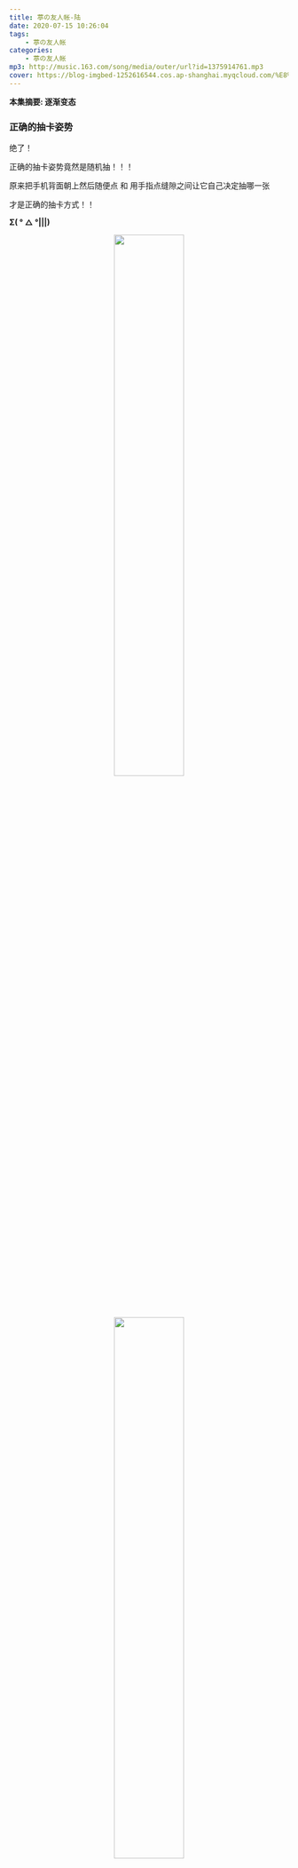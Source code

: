 ```yaml
---
title: 葶の友人帐-陆
date: 2020-07-15 10:26:04
tags:
	- 葶の友人帐
categories:
	- 葶の友人帐
mp3: http://music.163.com/song/media/outer/url?id=1375914761.mp3
cover: https://blog-imgbed-1252616544.cos.ap-shanghai.myqcloud.com/%E8%91%B6%E3%81%AE%E5%8F%8B%E4%BA%BA%E5%B8%90/2020/7.15/cover.png
---
```


<b>本集摘要: 逐渐变态</b>

### 正确的抽卡姿势

绝了！

正确的抽卡姿势竟然是随机抽！！！

原来把手机背面朝上然后随便点 和 用手指点缝隙之间让它自己决定抽哪一张

才是正确的抽卡方式！！

<b>Σ( ° △ °|||)</b>

<div align = center>
    <img src = "https://blog-imgbed-1252616544.cos.ap-shanghai.myqcloud.com/%E8%91%B6%E3%81%AE%E5%8F%8B%E4%BA%BA%E5%B8%90/2020/7.15/%E5%8D%A11.jpg" width = 50% height = 50%>
    <img src = "https://blog-imgbed-1252616544.cos.ap-shanghai.myqcloud.com/%E8%91%B6%E3%81%AE%E5%8F%8B%E4%BA%BA%E5%B8%90/2020/7.15/%E5%8D%A12.jpg" width = 50% height = 50%>
    <img src = "https://blog-imgbed-1252616544.cos.ap-shanghai.myqcloud.com/%E8%91%B6%E3%81%AE%E5%8F%8B%E4%BA%BA%E5%B8%90/2020/7.15/%E5%8D%A13.jpg" width = 50% height = 50%>
    <img src = "https://blog-imgbed-1252616544.cos.ap-shanghai.myqcloud.com/%E8%91%B6%E3%81%AE%E5%8F%8B%E4%BA%BA%E5%B8%90/2020/7.15/%E5%8D%A14.jpg" width = 50% height = 50%>
    <br>
    <center class = "caption">疯狂出货 一次两发 直接入魂</center>
</div>

<br>

### 宽容日常系列

#### 糟糕的台词

![糟糕的台词](https://blog-imgbed-1252616544.cos.ap-shanghai.myqcloud.com/%E8%91%B6%E3%81%AE%E5%8F%8B%E4%BA%BA%E5%B8%90/2020/7.15/%E7%B3%9F%E7%B3%95%E7%9A%84%E5%8F%B0%E8%AF%8D.png)

<div align = center>
    <center class = "caption">[你里面变了 不再是我的形状了]<br>听听都是些什么虎狼之词</center>
</div>

<br>

#### 里番...

刚刚和范范~~蜜月~~旅行回来，晚上就开始搞里番看....

<b>日 渐 宽 容</b>

<b>逐 步 变 态</b>

<b>(〃￣ω￣〃）ゞ</b>

欢迎收看《关于大半夜和我的 男/女 朋友一起看里番这档子事》

不得不说确实学到了小技巧 ~~诶嘿嘿嘿嘿嘿嘿嘿嘿嘿~~

你是否感到了害怕 :smirk:

没想到第一次看R18内容竟然是....看里番....啊哈哈哈哈哈哈哈

<br>

### 啊 是新纪录

换成了平板，终于达成了通话一晚上的成就！！

开心！嘿嘿嘿嘿嘿嘿！(〃'▽'〃)

<div align = center>
    <img src = "https://blog-imgbed-1252616544.cos.ap-shanghai.myqcloud.com/%E8%91%B6%E3%81%AE%E5%8F%8B%E4%BA%BA%E5%B8%90/2020/7.15/%E9%80%9A%E8%AF%9D%E8%AE%B0%E5%BD%95.jpg">
    <center class = "caption">新纪录！</center>
</div>

虽然有点可惜因为不能转设备就先挂了一次然后再开......但从早晨打到半夜的电话还是第一次呢嘿嘿嘿嘿嘿 (给你的第一次+1 哈哈哈哈哈哈哈哈

然后发到了空间里去 结果....果然这群凡人的理解能力只能看懂这么简单的图嘛...

<div align = center>
    <img src = "https://blog-imgbed-1252616544.cos.ap-shanghai.myqcloud.com/%E8%91%B6%E3%81%AE%E5%8F%8B%E4%BA%BA%E5%B8%90/2020/7.15/ss.jpg">
	<center class = "caption">一个个的99不行 996倒在行</center>
</div>

<br>

<b>*出于礼貌~~日~~喜欢了一下你*</b>